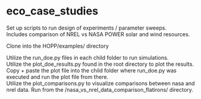 # eco_case_studies
Set up scripts to run design of experiments / parameter sweeps.<br/> Includes comparison of NREL vs NASA POWER solar and wind resources.<br/>

Clone into the HOPP/examples/ directory<br/>

Utilize the run_doe.py files in each child folder to run simulations.<br/>
Utilize the plot_doe_results.py found in the root directory to plot the results. Copy + paste the plot file into the child folder where run_doe.py was executed and run the plot file from there.<br/>
Utilize the plot_comparisons.py to visualize comparisons between nasa and nrel data. Run from the /nasa_vs_nrel_data_comparison_flatirons/ directory.<br/> 
